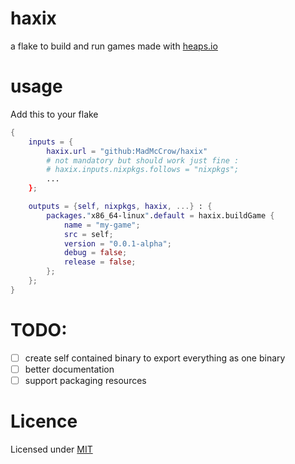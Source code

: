 # haxix

a flake to build and run games made with [heaps.io](https://heaps.io/)

# usage

Add this to your flake

```nix
{
    inputs = {
        haxix.url = "github:MadMcCrow/haxix"
        # not mandatory but should work just fine :
        # haxix.inputs.nixpkgs.follows = "nixpkgs";
        ...
    };

    outputs = {self, nixpkgs, haxix, ...} : {
        packages."x86_64-linux".default = haxix.buildGame {
            name = "my-game";
            src = self;
            version = "0.0.1-alpha";
            debug = false;
            release = false;
        };
    };
}

```

# TODO:

 - [ ] create self contained binary to export everything as one binary
 - [ ] better documentation
 - [ ] support packaging resources

# Licence
Licensed under [MIT](Licence.md)